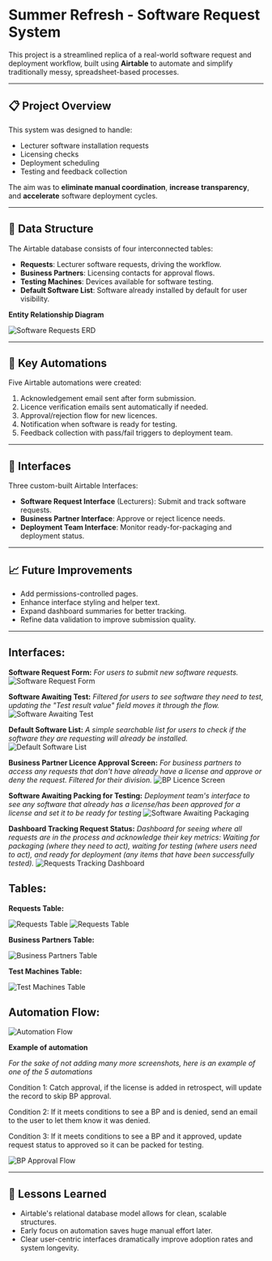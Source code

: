 # Summer Refresh - Software Request System

This project is a streamlined replica of a real-world software request and deployment workflow, built using **Airtable** to automate and simplify traditionally messy, spreadsheet-based processes.

---

## 📋 Project Overview

This system was designed to handle:
- Lecturer software installation requests
- Licensing checks
- Deployment scheduling
- Testing and feedback collection

The aim was to **eliminate manual coordination**, **increase transparency**, and **accelerate** software deployment cycles.

---

## 🧱 Data Structure

The Airtable database consists of four interconnected tables:
- **Requests**: Lecturer software requests, driving the workflow.
- **Business Partners**: Licensing contacts for approval flows.
- **Testing Machines**: Devices available for software testing.
- **Default Software List**: Software already installed by default for user visibility.

**Entity Relationship Diagram**

![Software Requests ERD](images/SoftwareRequestERD.png)

---

## 🤖 Key Automations

Five Airtable automations were created:
1. Acknowledgement email sent after form submission.
2. Licence verification emails sent automatically if needed.
3. Approval/rejection flow for new licences.
4. Notification when software is ready for testing.
5. Feedback collection with pass/fail triggers to deployment team.

---

## 🎨 Interfaces

Three custom-built Airtable Interfaces:
- **Software Request Interface** (Lecturers): Submit and track software requests.
- **Business Partner Interface**: Approve or reject licence needs.
- **Deployment Team Interface**: Monitor ready-for-packaging and deployment status.

---

## 📈 Future Improvements

- Add permissions-controlled pages.
- Enhance interface styling and helper text.
- Expand dashboard summaries for better tracking.
- Refine data validation to improve submission quality.

---

## Interfaces:

**Software Request Form:**
*For users to submit new software requests.*
![Software Request Form](images/SoftwareRequestForm.png)

**Software Awaiting Test:**
*Filtered for users to see software they need to test, updating the "Test result value" field moves it through the flow.*
![Software Awaiting Test](images/SoftwareAwaitingTest.png)

**Default Software List:**
*A simple searchable list for users to check if the software they are requesting will already be installed.*
![Default Software List ](images/DefaultSoftwareList.png)

**Business Partner Licence Approval Screen:**
*For business partners to access any requests that don't have already have a license and approve or deny the request. Filtered for their division.*
![BP Licence Screen](images/BPLicenceApprovalScreen.png)

**Software Awaiting Packing for Testing:**
*Deployment team's interface to see any software that already has a license/has been approved for a license and set it to be ready for testing*
![Software Awaiting Packaging](images/SoftwareAwaitingPackaging.png)

**Dashboard Tracking Request Status:**
*Dashboard for seeing where all requests are in the process and acknowledge their key metrics: Waiting for packaging (where they need to act), waiting for testing (where users need to act), and ready for deployment (any items that have been successfully tested).*
![Requests Tracking Dashboard](images/SoftwareTrackingDashboard.png)

## Tables:

**Requests Table:**

![Requests Table](images/requests-table.png)
![Requests Table](images/requests-table2.png)

**Business Partners Table:**

![Business Partners Table](images/bp-table.png)

**Test Machines Table:**

![Test Machines Table](images/test-machines-table.png)

## Automation Flow:

![Automation Flow](images/SummerRefreshSimplePoolDiagram.png)

**Example of automation**

*For the sake of not adding many more screenshots, here is an example of one of the 5 automations*

Condition 1: Catch approval, if the license is added in retrospect, will update the record to skip BP approval.

Condition 2: If it meets conditions to see a BP and is denied, send an email to the user to let them know it was denied.

Condition 3: If it meets conditions to see a BP and it approved, update request status to approved so it can be packed for testing.

![BP Approval Flow](images/ExampleAutomation.png)

---

## 🧠 Lessons Learned

- Airtable's relational database model allows for clean, scalable structures.
- Early focus on automation saves huge manual effort later.
- Clear user-centric interfaces dramatically improve adoption rates and system longevity.

